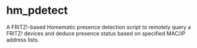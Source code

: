# hm_pdetect
A FRITZ!-based Homematic presence detection script to remotely query a FRITZ! devices and deduce presence status based on specified MAC/IP address lists.
